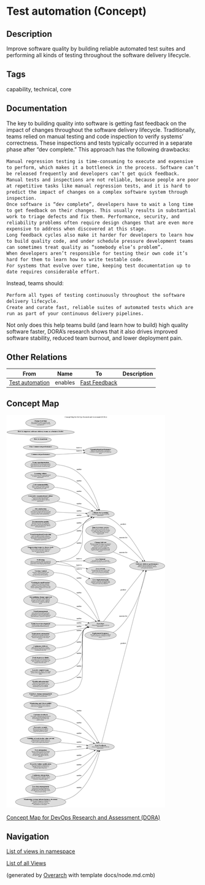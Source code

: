 
# Test automation (Concept)
## Description
Improve software quality by building reliable automated test suites and performing all kinds of testing throughout the software delivery lifecycle.


## Tags
capability, technical, core

## Documentation
The key to building quality into software is getting fast feedback on the impact of changes throughout the software delivery lifecycle. Traditionally, teams relied on manual testing and code inspection to verify systems’ correctness. These inspections and tests typically occurred in a separate phase after “dev complete.” This approach has the following drawbacks:

    Manual regression testing is time-consuming to execute and expensive to perform, which makes it a bottleneck in the process. Software can’t be released frequently and developers can’t get quick feedback.
    Manual tests and inspections are not reliable, because people are poor at repetitive tasks like manual regression tests, and it is hard to predict the impact of changes on a complex software system through inspection.
    Once software is “dev complete”, developers have to wait a long time to get feedback on their changes. This usually results in substantial work to triage defects and fix them. Performance, security, and reliability problems often require design changes that are even more expensive to address when discovered at this stage.
    Long feedback cycles also make it harder for developers to learn how to build quality code, and under schedule pressure development teams can sometimes treat quality as “somebody else’s problem”.
    When developers aren’t responsible for testing their own code it’s hard for them to learn how to write testable code.
    For systems that evolve over time, keeping test documentation up to date requires considerable effort.

Instead, teams should:

    Perform all types of testing continuously throughout the software delivery lifecycle.
    Create and curate fast, reliable suites of automated tests which are run as part of your continuous delivery pipelines.

Not only does this help teams build (and learn how to build) high quality software faster, DORA’s research shows that it also drives improved software stability, reduced team burnout, and lower deployment pain.
## Other Relations
| From | Name | To | Description |
|---|---|---|---|
| [Test automation](../../software-development/dora/test-automation.md) | enables | [Fast Feedback](../../software-development/dora/fast-feedback.md) |  |

## Concept Map
![Concept Map for DevOps Research and Assessment (DORA)](../../software-development/dora/concept-view.png)

[Concept Map for DevOps Research and Assessment (DORA)](../../software-development/dora/concept-view.md)


## Navigation
[List of views in namespace](./views-in-namespace.md)

[List of all Views](../../views.md)


(generated by [Overarch](https://github.com/soulspace-org/overarch) with template docs/node.md.cmb)
